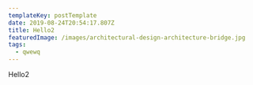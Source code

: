 ```yaml
---
templateKey: postTemplate
date: 2019-08-24T20:54:17.807Z
title: Hello2
featuredImage: /images/architectural-design-architecture-bridge.jpg
tags:
  - qwewq
---
```

Hello2
